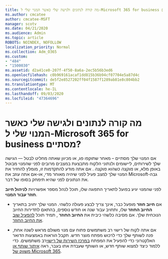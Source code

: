 ```yaml
---
title: מה קורה לנתונים ולגישה שלי כאשר המנוי שלי ל-Microsoft 365 for business מסתיים?
ms.author: cmcatee
author: cmcatee-MSFT
manager: scotv
ms.date: 04/21/2020
ms.audience: Admin
ms.topic: article
ROBOTS: NOINDEX, NOFOLLOW
localization_priority: Normal
ms.collection: Adm_O365
ms.custom:
- "484"
- "1500030"
ms.assetid: d2a41ce0-207f-4f50-8a6a-2ec5b56b3ed6
ms.openlocfilehash: c0b969161acaf1dd815b36b94cf07704e5a87d4c
ms.sourcegitcommit: de5f2e8527202ff04f1587f1289ab81e8c804bb2
ms.translationtype: MT
ms.contentlocale: he-IL
ms.lasthandoff: 09/03/2020
ms.locfileid: "47364696"
---
```

# <a name="what-happens-to-my-data-and-access-when-my-microsoft-365-for-business-subscription-ends"></a>מה קורה לנתונים ולגישה שלי כאשר המנוי שלי ל-Microsoft 365 for business מסתיים?

אם המנוי שלך מסתיים – מאחר שתוקפו פג, או מכיוון שאתה מחליט לבטל — הגישה שלך לשירותים, ליישומים ולנתוני הלקוח מתבצעת במצבים מרובים לפני שהמנוי מבוטל באופן מלא, או  *מוקצה כשהוא מוקצה*  . אם אתה מודע להתקדמות זו, מומלץ להחזיר את המנוי שלך למצב פעיל לפני שיהיה מאוחר מדי, או-אם אתה עוזב את Microsoft-גבה את הנתונים לפני שהיא תימחק בסופו של דבר.
  
לפני שהמנוי יגיע בפועל לתאריך התפוגה שלו, תוכל לנהל מספר אפשרויות **לניהול חיוב חוזר עבור המנוי**.
  
- אם **חיוב חוזר** מופעל כבר, אינך צריך לבצע פעולה כלשהי. המנוי שלך יחויב בתאריך **החיוב החוזר** שלו, ותחויב עבור שנה או חודש נוספים, בהתאם לתדירות החיוב הנוכחית שלך. אם מסיבה כלשהי כיבית את **החיוב החוזר** , תמיד תוכל [להפעיל שוב את החיוב החוזר](https://docs.microsoft.com/microsoft-365/commerce/subscriptions/renew-your-subscription#turn-recurring-billing-off-or-on).

- אם אתה לקוח של רישוי רב משתמשים פתוח עם מנוי משולם מראש לשנה אחת, פנה לשותף שלך כדי לרכוש מפתח מוצר חדש. תקבל הוראות באמצעות הדואר האלקטרוני כדי להפעיל את המפתח [במרכז השירות של רישוי](https://go.microsoft.com/fwlink/p/?LinkID=282016)רב משתמשים. כדי ללמוד כיצד למצוא שותף חדש, או השותף שעבדת אתו בעבר, ראה [איתור שותף או משווק של Microsoft 365](https://docs.microsoft.com/microsoft-365/admin/manage/find-your-partner-or-reseller).